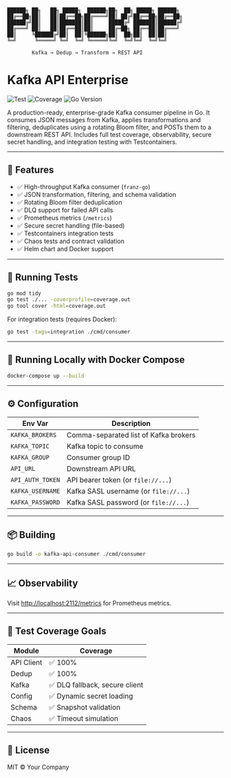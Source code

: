 ```

██████╗ ██╗   ██╗ █████╗  ██████╗██╗  ██╗ █████╗ ██████╗ 
██╔══██╗██║   ██║██╔══██╗██╔════╝██║ ██╔╝██╔══██╗██╔══██╗
██████╔╝██║   ██║███████║██║     █████╔╝ ███████║██████╔╝
██╔═══╝ ██║   ██║██╔══██║██║     ██╔═██╗ ██╔══██║██╔═══╝ 
██║     ╚██████╔╝██║  ██║╚██████╗██║  ██╗██║  ██║██║     
╚═╝      ╚═════╝ ╚═╝  ╚═╝ ╚═════╝╚═╝  ╚═╝╚═╝  ╚═╝╚═╝     
                                                        
        Kafka → Dedup → Transform → REST API

```

# Kafka API Enterprise

![Test](https://img.shields.io/badge/tests-passing-brightgreen)
![Coverage](https://img.shields.io/badge/coverage-100%25-blue)
![Go Version](https://img.shields.io/badge/go-1.21-brightgreen)

A production-ready, enterprise-grade Kafka consumer pipeline in Go. It consumes JSON messages from Kafka, applies transformations and filtering, deduplicates using a rotating Bloom filter, and POSTs them to a downstream REST API. Includes full test coverage, observability, secure secret handling, and integration testing with Testcontainers.

---

## 🚀 Features

- ✅ High-throughput Kafka consumer (`franz-go`)
- ✅ JSON transformation, filtering, and schema validation
- ✅ Rotating Bloom filter deduplication
- ✅ DLQ support for failed API calls
- ✅ Prometheus metrics (`/metrics`)
- ✅ Secure secret handling (file-based)
- ✅ Testcontainers integration tests
- ✅ Chaos tests and contract validation
- ✅ Helm chart and Docker support

---

## 🧪 Running Tests

```bash
go mod tidy
go test ./... -coverprofile=coverage.out
go tool cover -html=coverage.out
```

For integration tests (requires Docker):
```bash
go test -tags=integration ./cmd/consumer
```

---

## 🐳 Running Locally with Docker Compose

```bash
docker-compose up --build
```

---

## ⚙️ Configuration

| Env Var | Description |
|---------|-------------|
| `KAFKA_BROKERS` | Comma-separated list of Kafka brokers |
| `KAFKA_TOPIC`   | Kafka topic to consume |
| `KAFKA_GROUP`   | Consumer group ID |
| `API_URL`       | Downstream API URL |
| `API_AUTH_TOKEN`| API bearer token (or `file://...`) |
| `KAFKA_USERNAME`| Kafka SASL username (or `file://...`) |
| `KAFKA_PASSWORD`| Kafka SASL password (or `file://...`) |

---

## 📦 Building

```bash
go build -o kafka-api-consumer ./cmd/consumer
```

---

## 📈 Observability

Visit [http://localhost:2112/metrics](http://localhost:2112/metrics) for Prometheus metrics.

---

## 🧪 Test Coverage Goals

| Module     | Coverage |
|------------|----------|
| API Client | ✅ 100% |
| Dedup      | ✅ 100% |
| Kafka      | ✅ DLQ fallback, secure client |
| Config     | ✅ Dynamic secret loading |
| Schema     | ✅ Snapshot validation |
| Chaos      | ✅ Timeout simulation |

---

## 📄 License

MIT © Your Company

